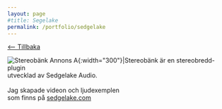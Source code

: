 ```yaml
---
layout: page
#title: Segelake
permalink: /portfolio/sedgelake
---
```


[<-- Tillbaka](../portfolio)

![Stereobänk Annons A](/assets/stereobänk_annons_a.jpg){:width="300"}|Stereobänk är en stereobredd-plugin<br>utvecklad av Sedgelake Audio.<br><br>Jag skapade videon och ljudexemplen<br>som finns på [sedgelake.com](https://sedgelake.com/products/stereobank)